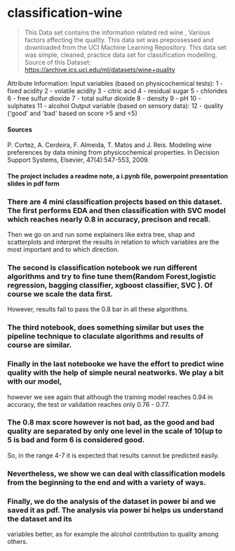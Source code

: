 # classification-wine
>This Data set contains the information related red wine , Various factors affecting the quality. This data set was prepossessed and downloaded from the UCI Machine Learning Repository. This data set was simple, cleaned, practice data set for classification modelling. Source of this Dataset: https://archive.ics.uci.edu/ml/datasets/wine+quality

Attribute Information:
Input variables (based on physicochemical tests):
1 - fixed acidity
2 - volatile acidity
3 - citric acid
4 - residual sugar
5 - chlorides
6 - free sulfur dioxide
7 - total sulfur dioxide
8 - density
9 - pH
10 - sulphates
11 - alcohol
Output variable (based on sensory data):
12 - quality ('good' and 'bad' based on score >5 and <5)


#### Sources
P. Cortez, A. Cerdeira, F. Almeida, T. Matos and J. Reis.
Modeling wine preferences by data mining from physicochemical properties. In Decision Support Systems, Elsevier, 47(4):547-553, 2009.

#### The project includes a readme note, a i.pynb file, powerpoint presentation slides in pdf form

### There are 4 mini classification projects based on this dataset. The first performs EDA and then classification with SVC model which reaches nearly 0.8 in accuracy, precison and recall.
Then we go on and run some explainers like extra tree, shap and scatterplots and interpret the results in relation to which variables are the most important and to which direction.

### The second is classification notebook we run different algorithms and try to fine tune them(Random Forest,logistic regression, bagging classifier, xgboost classifier, SVC ). Of course we scale the data first.
However, results fail to pass the 0.8 bar in all these algorithms.

### The third notebook, does something similar but uses the pipeline technique to claculate algorithms and results of course are similar.

### Finally in the last notebooke we have the effort to predict wine quality with the help of simple neural neatworks. We play a bit with our model,
however we see again that although the training model reaches 0.94 in accuracy, the test or validation reaches only 0.76 - 0.77.

### The 0.8 max score however is not bad, as the good and bad quality are separated by only one level in the scale of 10(up to 5 is bad and form 6 is considered good.
So, in the range 4-7 it is expected that results cannot be predicted easily.

### Nevertheless, we show we can deal with classification models from the beginning to the end and with a variety of ways.

### Finally, we do the analysis of the dataset in power bi and we saved it as pdf. The analysis via power bi helps us understand the dataset and its
variables better, as for example the alcohol contribution to quality among others.

